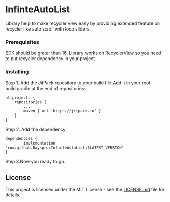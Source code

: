 # InfinteAutoList
Library help to make recycler view easy by providing extended feature on recycler like auto scroll with loop sliders.

### Prerequisites
SDK should be grater than 16.
Library works on RecyclerView so you need to put recycler dependency in your project.

### Installing
Step 1. Add the JitPack repository to your build file
Add it in your root build.gradle at the end of repositories:

	allprojects {
		repositories {
			...
			maven { url 'https://jitpack.io' }
		}
	}
  
Step 2. Add the dependency

	dependencies {
	        implementation 'com.github.Rayspro:InfinteAutoList:$LATEST_VERSION'
	}
  
Step 3.Now you ready to go.  

## License

This project is licensed under the MIT License - see the [LICENSE.md](LICENSE.md) file for details.
